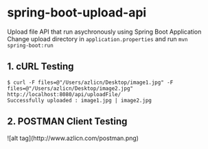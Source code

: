 # spring-boot-upload-api
Upload file API that run asychronously using Spring Boot Application<br>
Change upload directory in <code>application.properties</code>  and run <code>mvn spring-boot:run</code> 
<h2>1. cURL Testing</h2>
<code>$ curl -F files=@"/Users/azlicn/Desktop/image1.jpg" -F files=@"/Users/azlicn/Desktop/image2.jpg"  http://localhost:8080/api/uploadFile/
Successfully uploaded : image1.jpg | image2.jpg</code>
<h2>2. POSTMAN Client Testing</h2>
![alt tag](http://www.azlicn.com/postman.png)
